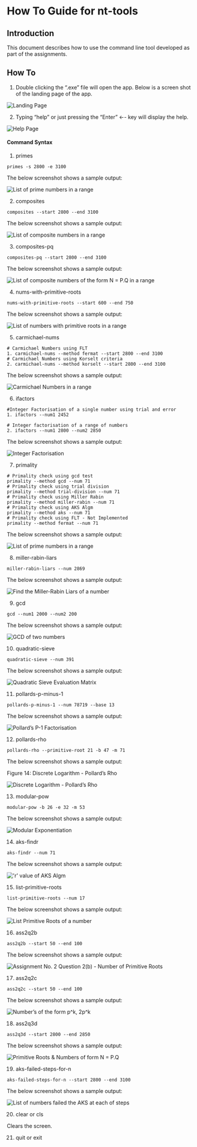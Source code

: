 # How To Guide for nt-tools

## Introduction
This document describes how to use the command line tool developed as part of the assignments.

## How To
1. Double clicking the “.exe” file will open the app. Below is a screen shot of the landing page of the app.

![Landing Page](/notes/images/landing_page.png?raw=true "Landing Page")

2. Typing “help” or just pressing the “Enter” ←- key will display the help.

![Help Page](/notes/images/help_page.png?raw=true "Help Page")

#### Command Syntax
1. primes
```
primes -s 2800 -e 3100
```

The below screenshot shows a sample output:

![List of prime numbers in a range](/notes/images/list_primes.png?raw=true "List of prime numbers in a range")

2. composites
```
composites --start 2800 --end 3100
```

The below screenshot shows a sample output:

![List of composite numbers in a range](/notes/images/list_composites.png?raw=true "List of composite numbers in a range")

3. composites-pq
```
composites-pq --start 2800 --end 3100
```

The below screenshot shows a sample output:

![List of composite numbers of the form N = P.Q in a range](/notes/images/composites-pq_list.png?raw=true "List of composite numbers of the form N = P.Q in a range")

4. nums-with-primitive-roots

```
nums-with-primitive-roots --start 600 --end 750
```

The below screenshot shows a sample output:

![List of numbers with primitive roots in a range](/notes/images/nums-with-primitive-roots_list.png?raw=true "List of numbers with primitive roots in a range")

5. carmichael-nums
```
# Carmichael Numbers using FLT
1. carmichael-nums --method fermat --start 2800 --end 3100
# Carmichael Numbers using Korselt criteria
2. carmichael-nums --method korselt --start 2800 --end 3100
```

The below screenshot shows a sample output:

![Carmichael Numbers in a range](/notes/images/carmichael-nums_list.png?raw=true "Carmichael Numbers in a range")

6. ifactors

```
#Integer Factorisation of a single number using trial and error
1. ifactors --num1 2452

# Integer factorisation of a range of numbers
2. ifactors --num1 2800 --num2 2850
```

The below screenshot shows a sample output:

![Integer Factorisation](/notes/images/ifactors.png?raw=true "Integer Factorisation")

7. primality

```
# Primality check using gcd test
primality --method gcd --num 71
# Primality check using trial division
primality --method trial-division --num 71
# Primality check using Miller Rabin
primality --method miller-rabin --num 71
# Primality check using AKS Algm
primality --method aks --num 71
# Primality check using FLT - Not Implemented
primality --method fermat --num 71
```

The below screenshot shows a sample output:

![List of prime numbers in a range](/notes/images/primality.png?raw=true "List of prime numbers in a range")

8. miller-rabin-liars

```
miller-rabin-liars --num 2869
```

The below screenshot shows a sample output:

![Find the Miller-Rabin Liars of a number](/notes/images/miller-rabin-liars.png?raw=true "Find the Miller-Rabin Liars of a number")

9. gcd

```
gcd --num1 2000 --num2 200
```

The below screenshot shows a sample output:

![GCD of two numbers](/notes/images/gcd.png?raw=true "GCD of two numbers")

10. quadratic-sieve

```
quadratic-sieve --num 391
```

The below screenshot shows a sample output:

![Quadratic Sieve Evaluation Matrix](/notes/images/quadratic-sieve.png?raw=true "Quadratic Sieve Evaluation Matrix")

11. pollards-p-minus-1

```
pollards-p-minus-1 --num 78719 --base 13
```

The below screenshot shows a sample output:

![Pollard’s P-1 Factorisation](/notes/images/pollards-p-minus-one.png?raw=true "Pollard’s P-1 Factorisation")

12. pollards-rho

```
pollards-rho --primitive-root 21 -b 47 -m 71
```

The below screenshot shows a sample output:

Figure 14: Discrete Logarithm - Pollard’s Rho

![Discrete Logarithm - Pollard’s Rho](/notes/images/pollards-rho.png?raw=true "Discrete Logarithm - Pollard’s Rho")

13. modular-pow

```
modular-pow -b 26 -e 32 -m 53
```

The below screenshot shows a sample output:

![Modular Exponentiation](/notes/images/mod-pow.png?raw=true "Modular Exponentiation")

14. aks-findr

```
aks-findr --num 71
```

The below screenshot shows a sample output:

!['r' value of AKS Algm](/notes/images/aks-findr.png?raw=true "'r' value of AKS Algm")

15. list-primitive-roots

```
list-primitive-roots --num 17
```

The below screenshot shows a sample output:

![List Primitive Roots of a number](/notes/images/list_primitive-roots.png?raw=true "List Primitive Roots of a number")

16. ass2q2b

```
ass2q2b --start 50 --end 100
```

The below screenshot shows a sample output:

![Assignment No. 2 Question 2(b) - Number of Primitive Roots](/notes/images/primitive-roots-count.png?raw=true "Assignment No. 2 Question 2(b) - Number of Primitive Roots")

17. ass2q2c

```
ass2q2c --start 50 --end 100
```

The below screenshot shows a sample output:

![Number’s of the form p^k, 2p^k](/notes/images/p_k_2p_k.png?raw=true "Number’s of the form p^k, 2p^k")

18. ass2q3d

```
ass2q3d --start 2800 --end 2850
```

The below screenshot shows a sample output:

![Primitive Roots & Numbers of form N = P.Q](/notes/images/ass2q3d.png?raw=true "Primitive Roots & Numbers of form N = P.Q")

19. aks-failed-steps-for-n

```
aks-failed-steps-for-n --start 2800 --end 3100
```

The below screenshot shows a sample output:

![List of numbers failed the AKS at each of steps](/notes/images/aks-failure-steps.png?raw=true "List of numbers failed the AKS at each of steps")

20. clear or cls

Clears the screen.

21. quit or exit
